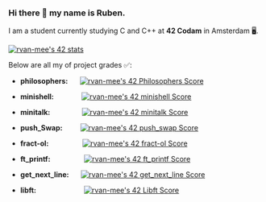 ### Hi there 👋 my name is Ruben.
I am a student currently studying C and C++ at **42 Codam** in Amsterdam 🖥.

[![rvan-mee's 42 stats](https://badge42.vercel.app/api/v2/cl69mwa81019009k4fcmo62kd/stats?cursusId=21&coalitionId=58)](https://github.com/JaeSeoKim/badge42)

Below are all my of project grades ✅: 

- **philosophers:**&nbsp;&nbsp;&nbsp;&nbsp;&nbsp;&nbsp;[![rvan-mee's 42 Philosophers Score](https://badge42.vercel.app/api/v2/cl69mwa81019009k4fcmo62kd/project/2666768)](https://github.com/JaeSeoKim/badge42) 

- **minishell:**&nbsp;&nbsp;&nbsp;&nbsp;&nbsp;&nbsp;&nbsp;&nbsp;&nbsp;&nbsp;&nbsp;&nbsp;&nbsp;&nbsp;[![rvan-mee's 42 minishell Score](https://badge42.vercel.app/api/v2/cl69mwa81019009k4fcmo62kd/project/2594006)](https://github.com/JaeSeoKim/badge42)

- **minitalk:**&nbsp;&nbsp;&nbsp;&nbsp;&nbsp;&nbsp;&nbsp;&nbsp;&nbsp;&nbsp;&nbsp;&nbsp;&nbsp;&nbsp;&nbsp;&nbsp;[![rvan-mee's 42 minitalk Score](https://badge42.vercel.app/api/v2/cl69mwa81019009k4fcmo62kd/project/2558681)](https://github.com/JaeSeoKim/badge42)

- **push_Swap:**&nbsp;&nbsp;&nbsp;&nbsp;&nbsp;&nbsp;&nbsp;&nbsp;&nbsp;[![rvan-mee's 42 push_swap Score](https://badge42.vercel.app/api/v2/cl69mwa81019009k4fcmo62kd/project/2519978)](https://github.com/JaeSeoKim/badge42)

- **fract-ol:**&nbsp;&nbsp;&nbsp;&nbsp;&nbsp;&nbsp;&nbsp;&nbsp;&nbsp;&nbsp;&nbsp;&nbsp;&nbsp;&nbsp;&nbsp;&nbsp;&nbsp;[![rvan-mee's 42 fract-ol Score](https://badge42.vercel.app/api/v2/cl69mwa81019009k4fcmo62kd/project/2468006)](https://github.com/JaeSeoKim/badge42)

- **ft_printf:**&nbsp;&nbsp;&nbsp;&nbsp;&nbsp;&nbsp;&nbsp;&nbsp;&nbsp;&nbsp;&nbsp;&nbsp;&nbsp;&nbsp;&nbsp;&nbsp;&nbsp;[![rvan-mee's 42 ft_printf Score](https://badge42.vercel.app/api/v2/cl69mwa81019009k4fcmo62kd/project/2461974)](https://github.com/JaeSeoKim/badge42)

- **get_next_line:**&nbsp;&nbsp;&nbsp;&nbsp;&nbsp;&nbsp;[![rvan-mee's 42 get_next_line Score](https://badge42.vercel.app/api/v2/cl69mwa81019009k4fcmo62kd/project/2389947)](https://github.com/JaeSeoKim/badge42)

- **libft:**&nbsp;&nbsp;&nbsp;&nbsp;&nbsp;&nbsp;&nbsp;&nbsp;&nbsp;&nbsp;&nbsp;&nbsp;&nbsp;&nbsp;&nbsp;&nbsp;&nbsp;&nbsp;&nbsp;&nbsp;&nbsp;&nbsp;&nbsp;&nbsp;[![rvan-mee's 42 Libft Score](https://badge42.vercel.app/api/v2/cl69mwa81019009k4fcmo62kd/project/2365164)](https://github.com/JaeSeoKim/badge42)

<!--
**rvan-mee/rvan-mee** is a ✨ _special_ ✨ repository because its `README.md` (this file) appears on your GitHub profile.

Here are some ideas to get you started:

- 🔭 I’m currently working on ...
- 🌱 I’m currently learning ...
- 👯 I’m looking to collaborate on ...
- 🤔 I’m looking for help with ...
- 💬 Ask me about ...
- 📫 How to reach me: ...
- 😄 Pronouns: ...
- ⚡ Fun fact: ...
-->

